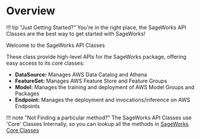# Overview

!!! tip "Just Getting Started?"
    You're in the right place, the SageWorks API Classes are the best way to get started with SageWorks!

Welcome to the SageWorks API Classes

These class provide high-level APIs for the SageWorks package, offering easy access to its core classes:

- **DataSource:** Manages AWS Data Catalog and Athena
- **FeatureSet:** Manages AWS Feature Store and Feature Groups
- **Model:** Manages the training and deployment of AWS Model Groups and Packages
- **Endpoint:** Manages the deployment and invocations/inference on AWS Endpoints


!!! note "Not Finding a particular method?"
    The SageWorks API Classes use 'Core' Classes Internally, so you can lookup all the methods in [SageWorks Core Classes](../core_classes/overview.md)
